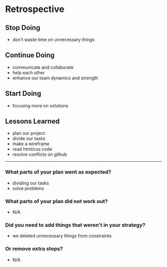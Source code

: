 # Retrospective

## Stop Doing

- don't waste time on unnecessary things

## Continue Doing

- communicate and collaborate
- help each other
- enhance our team dynamics and strength

## Start Doing

- focusing more on solutions

## Lessons Learned

- plan our project
- divide our tasks
- make a wireframe
- read html/css code
- resolve conflicts on github

---

### What parts of your plan went as expected?

- dividing our tasks
- solve problems

### What parts of your plan did not work out?

- N/A

### Did you need to add things that weren't in your strategy?

- we deleted unnecessary things from constraints

### Or remove extra steps?

- N/A
